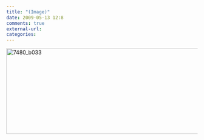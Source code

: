 ```yaml
---
title: "(Image)"
date: 2009-05-13 12:8
comments: true
external-url:
categories:
---
```

[<img src="http://8.asset.soup.io/asset/0314/7480_b033.png" width="740" height="226" alt="7480_b033" />][1]

  [1]: http://imgs.xkcd.com/comics/cnr.png
